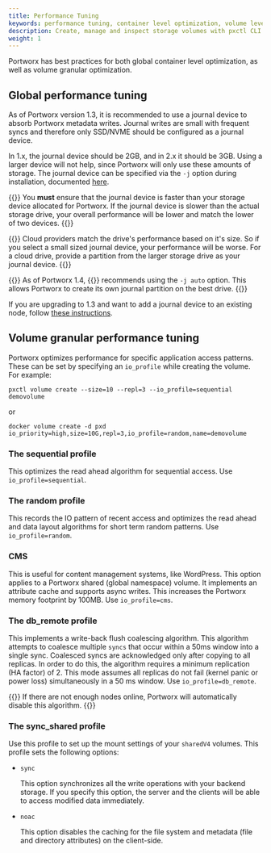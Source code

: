 ```yaml
---
title: Performance Tuning
keywords: performance tuning, container level optimization, volume level optimization, Portworx Enterprise,
description: Create, manage and inspect storage volumes with pxctl CLI. Discover how to use Docker together with Portworx!
weight: 1
---
```


Portworx has best practices for both global container level optimization, as well as volume granular optimization.

## Global performance tuning

As of Portworx version 1.3, it is recommended to use a journal device to absorb Portworx metadata writes. Journal writes are small with frequent syncs and therefore only SSD/NVME should be configured as a journal device.

In 1.x, the journal device should be 2GB, and in 2.x it should be 3GB. Using a larger device will not help, since Portworx  will only use these amounts of storage. The journal device can be specified via the `-j` option during installation, documented [here](/install-with-other/docker/standalone).

{{<info>}}
You **must** ensure that the journal device is faster than your storage device allocated for Portworx. If the journal device is slower than the actual storage drive, your overall performance will be lower and match the lower of two devices.
{{</info>}}

{{<info>}}
Cloud providers match the drive's performance based on it's size.  So if you select a small sized journal device, your performance will be worse.  For a cloud drive, provide a partition from the larger storage drive as your journal device.
{{</info>}}

{{<info>}}
As of Portworx 1.4, {{<companyName>}} recommends using the `-j auto` option.  This allows Portworx to create its own journal partition on the best drive.
{{</info>}}

If you are upgrading to 1.3 and want to add a journal device to an existing node, follow [these instructions](/portworx-install-with-kubernetes/operate-and-maintain-on-kubernetes/add-journal-dev).

## Volume granular performance tuning

Portworx optimizes performance for specific application access patterns. These can be set by specifying an `io_profile` while creating the volume. For example:

```text
pxctl volume create --size=10 --repl=3 --io_profile=sequential demovolume
```

or

```text
docker volume create -d pxd io_priority=high,size=10G,repl=3,io_profile=random,name=demovolume
```

### The sequential profile

This optimizes the read ahead algorithm for sequential access.  Use `io_profile=sequential`.

### The random profile

This records the IO pattern of recent access and optimizes the read ahead and data layout algorithms for short term random patterns.  Use `io_profile=random`.

### CMS
This is useful for content management systems, like WordPress.  This option applies to a Portworx shared (global namespace) volume.  It implements an attribute cache and supports async writes.  This increases the Portworx memory footprint by 100MB.  Use `io_profile=cms`.

### The db_remote profile

This implements a write-back flush coalescing algorithm.  This algorithm attempts to coalesce multiple `syncs` that occur within a 50ms window into a single sync. Coalesced syncs are acknowledged only after copying to all replicas. In order to do this, the algorithm requires a minimum replication (HA factor) of 2. This mode assumes all replicas do not fail (kernel panic or power loss) simultaneously in a 50 ms window. Use `io_profile=db_remote`.

{{<info>}}
If there are not enough nodes online, Portworx will automatically disable this algorithm.
{{</info>}}

### The sync_shared profile

Use this profile to set up the mount settings of your `sharedV4` volumes. This profile sets the following options:

* `sync`

    This option synchronizes all the write operations with your backend storage. If you specify this option, the server and the clients will be able to access modified data immediately.

* `noac`

    This option disables the caching for the file system and metadata (file and directory attributes) on the client-side.


